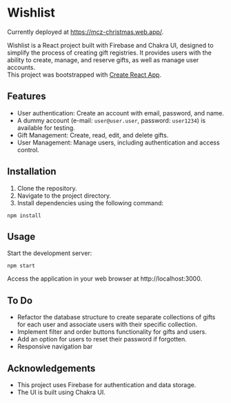
# Wishlist

Currently deployed at https://mcz-christmas.web.app/.

Wishlist is a React project built with Firebase and Chakra UI, designed to simplify the process of creating gift registries. It provides users with the ability to create, manage, and reserve gifts, as well as manage user accounts.  
This project was bootstrapped with [Create React App](https://github.com/facebook/create-react-app).  

## Features

- User authentication: Create an account with email, password, and name.
- A dummy account (e-mail: `user@user.user`, password: `user1234`) is available for testing.
- Gift Management: Create, read, edit, and delete gifts.
- User Management: Manage users, including authentication and access control.

## Installation

1. Clone the repository.
2. Navigate to the project directory.
3. Install dependencies using the following command:

```
npm install
```

## Usage
Start the development server:
```
npm start
```

Access the application in your web browser at http://localhost:3000.
## To Do
- Refactor the database structure to create separate collections of gifts for each user and associate users with their specific collection.
- Implement filter and order buttons functionality for gifts and users.
- Add an option for users to reset their password if forgotten.
- Responsive navigation bar
## Acknowledgements
- This project uses Firebase for authentication and data storage.
- The UI is built using Chakra UI.